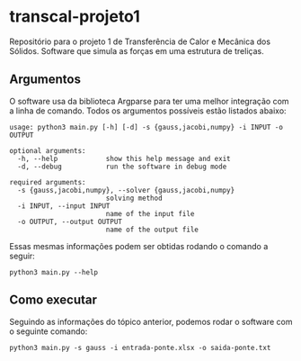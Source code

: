 # transcal-projeto1
Repositório para o projeto 1 de Transferência de Calor e Mecânica dos Sólidos. Software que simula as forças em uma estrutura de treliças.


## Argumentos
O software usa da biblioteca Argparse para ter uma melhor integração com a linha de comando. Todos os argumentos possíveis estão listados abaixo:
```
usage: python3 main.py [-h] [-d] -s {gauss,jacobi,numpy} -i INPUT -o OUTPUT

optional arguments:
  -h, --help            show this help message and exit
  -d, --debug           run the software in debug mode

required arguments:
  -s {gauss,jacobi,numpy}, --solver {gauss,jacobi,numpy}
                        solving method
  -i INPUT, --input INPUT
                        name of the input file
  -o OUTPUT, --output OUTPUT
                        name of the output file
```

Essas mesmas informações podem ser obtidas rodando o comando a seguir:
```
python3 main.py --help
```

## Como executar
Seguindo as informações do tópico anterior, podemos rodar o software com o seguinte comando:
```
python3 main.py -s gauss -i entrada-ponte.xlsx -o saida-ponte.txt
```
